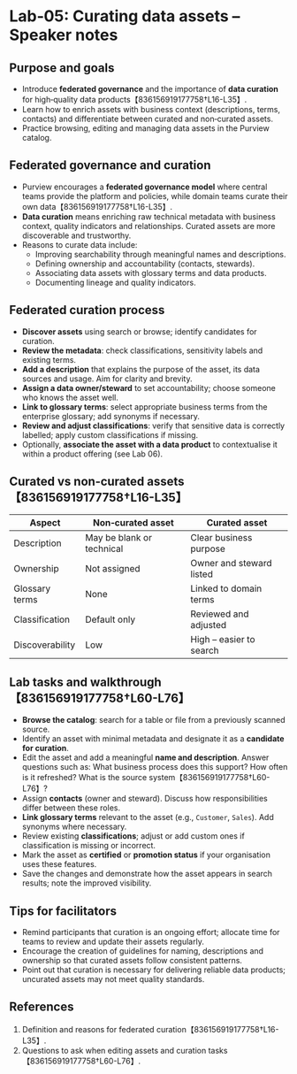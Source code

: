 # Lab‑05: Curating data assets – Speaker notes

## Purpose and goals

- Introduce **federated governance** and the importance of **data curation** for high‑quality data products【836156919177758†L16-L35】.
- Learn how to enrich assets with business context (descriptions, terms, contacts) and differentiate between curated and non‑curated assets.
- Practice browsing, editing and managing data assets in the Purview catalog.

## Federated governance and curation

- Purview encourages a **federated governance model** where central teams provide the platform and policies, while domain teams curate their own data【836156919177758†L16-L35】.
- **Data curation** means enriching raw technical metadata with business context, quality indicators and relationships.  Curated assets are more discoverable and trustworthy.
- Reasons to curate data include:
  - Improving searchability through meaningful names and descriptions.
  - Defining ownership and accountability (contacts, stewards).
  - Associating data assets with glossary terms and data products.
  - Documenting lineage and quality indicators.

## Federated curation process

- **Discover assets** using search or browse; identify candidates for curation.
- **Review the metadata**: check classifications, sensitivity labels and existing terms.
- **Add a description** that explains the purpose of the asset, its data sources and usage.  Aim for clarity and brevity.
- **Assign a data owner/steward** to set accountability; choose someone who knows the asset well.
- **Link to glossary terms**: select appropriate business terms from the enterprise glossary; add synonyms if necessary.
- **Review and adjust classifications**: verify that sensitive data is correctly labelled; apply custom classifications if missing.
- Optionally, **associate the asset with a data product** to contextualise it within a product offering (see Lab 06).

## Curated vs non‑curated assets【836156919177758†L16-L35】

| Aspect                | Non‑curated asset          | Curated asset            |
|-----------------------|-----------------------------|---------------------------|
| Description           | May be blank or technical  | Clear business purpose    |
| Ownership             | Not assigned               | Owner and steward listed  |
| Glossary terms        | None                       | Linked to domain terms    |
| Classification        | Default only               | Reviewed and adjusted     |
| Discoverability       | Low                        | High – easier to search   |

## Lab tasks and walkthrough【836156919177758†L60-L76】

- **Browse the catalog**: search for a table or file from a previously scanned source.
- Identify an asset with minimal metadata and designate it as a **candidate for curation**.
- Edit the asset and add a meaningful **name and description**.  Answer questions such as:  What business process does this support?  How often is it refreshed?  What is the source system【836156919177758†L60-L76】?
- Assign **contacts** (owner and steward).  Discuss how responsibilities differ between these roles.
- **Link glossary terms** relevant to the asset (e.g., `Customer`, `Sales`).  Add synonyms where necessary.
- Review existing **classifications**; adjust or add custom ones if classification is missing or incorrect.
- Mark the asset as **certified** or **promotion status** if your organisation uses these features.
- Save the changes and demonstrate how the asset appears in search results; note the improved visibility.

## Tips for facilitators

- Remind participants that curation is an ongoing effort; allocate time for teams to review and update their assets regularly.
- Encourage the creation of guidelines for naming, descriptions and ownership so that curated assets follow consistent patterns.
- Point out that curation is necessary for delivering reliable data products; uncurated assets may not meet quality standards.

## References

1. Definition and reasons for federated curation【836156919177758†L16-L35】.
2. Questions to ask when editing assets and curation tasks【836156919177758†L60-L76】.
